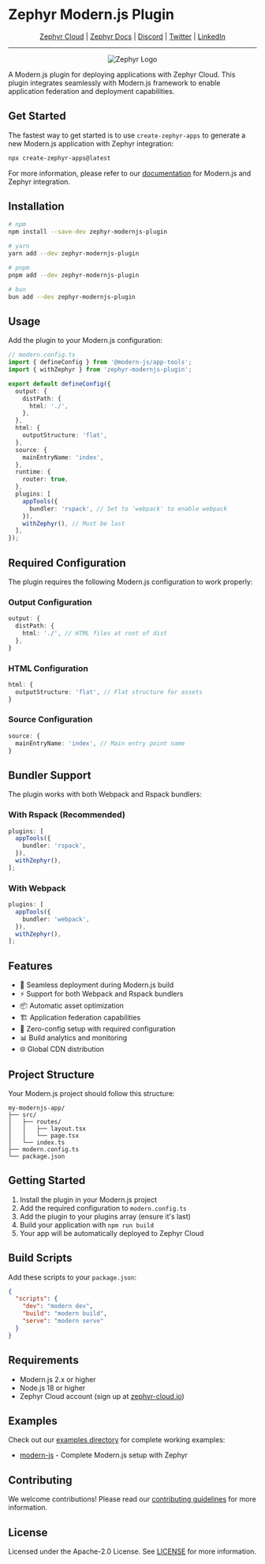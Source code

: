# Zephyr Modern.js Plugin

<div align="center">

[Zephyr Cloud](https://zephyr-cloud.io) | [Zephyr Docs](https://docs.zephyr-cloud.io) | [Discord](https://zephyr-cloud.io/discord) | [Twitter](https://x.com/ZephyrCloudIO) | [LinkedIn](https://www.linkedin.com/company/zephyr-cloud/)

<hr/>
<img src="https://cdn.prod.website-files.com/669061ee3adb95b628c3acda/66981c766e352fe1f57191e2_Opengraph-zephyr.png" alt="Zephyr Logo" />
</div>

A Modern.js plugin for deploying applications with Zephyr Cloud. This plugin integrates seamlessly with Modern.js framework to enable application federation and deployment capabilities.

## Get Started

The fastest way to get started is to use `create-zephyr-apps` to generate a new Modern.js application with Zephyr integration:

```bash
npx create-zephyr-apps@latest
```

For more information, please refer to our [documentation](https://docs.zephyr-cloud.io/recipes/modernjs) for Modern.js and Zephyr integration.

## Installation

```bash
# npm
npm install --save-dev zephyr-modernjs-plugin

# yarn
yarn add --dev zephyr-modernjs-plugin

# pnpm
pnpm add --dev zephyr-modernjs-plugin

# bun
bun add --dev zephyr-modernjs-plugin
```

## Usage

Add the plugin to your Modern.js configuration:

```typescript
// modern.config.ts
import { defineConfig } from '@modern-js/app-tools';
import { withZephyr } from 'zephyr-modernjs-plugin';

export default defineConfig({
  output: {
    distPath: {
      html: './',
    },
  },
  html: {
    outputStructure: 'flat',
  },
  source: {
    mainEntryName: 'index',
  },
  runtime: {
    router: true,
  },
  plugins: [
    appTools({
      bundler: 'rspack', // Set to 'webpack' to enable webpack
    }),
    withZephyr(), // Must be last
  ],
});
```

## Required Configuration

The plugin requires the following Modern.js configuration to work properly:

### Output Configuration

```typescript
output: {
  distPath: {
    html: './', // HTML files at root of dist
  },
}
```

### HTML Configuration

```typescript
html: {
  outputStructure: 'flat', // Flat structure for assets
}
```

### Source Configuration

```typescript
source: {
  mainEntryName: 'index', // Main entry point name
}
```

## Bundler Support

The plugin works with both Webpack and Rspack bundlers:

### With Rspack (Recommended)

```typescript
plugins: [
  appTools({
    bundler: 'rspack',
  }),
  withZephyr(),
];
```

### With Webpack

```typescript
plugins: [
  appTools({
    bundler: 'webpack',
  }),
  withZephyr(),
];
```

## Features

- 🚀 Seamless deployment during Modern.js build
- ⚡ Support for both Webpack and Rspack bundlers
- 📦 Automatic asset optimization
- 🏗️ Application federation capabilities
- 🔧 Zero-config setup with required configuration
- 📊 Build analytics and monitoring
- 🌐 Global CDN distribution

## Project Structure

Your Modern.js project should follow this structure:

```
my-modernjs-app/
├── src/
│   ├── routes/
│   │   ├── layout.tsx
│   │   └── page.tsx
│   └── index.ts
├── modern.config.ts
└── package.json
```

## Getting Started

1. Install the plugin in your Modern.js project
2. Add the required configuration to `modern.config.ts`
3. Add the plugin to your plugins array (ensure it's last)
4. Build your application with `npm run build`
5. Your app will be automatically deployed to Zephyr Cloud

## Build Scripts

Add these scripts to your `package.json`:

```json
{
  "scripts": {
    "dev": "modern dev",
    "build": "modern build",
    "serve": "modern serve"
  }
}
```

## Requirements

- Modern.js 2.x or higher
- Node.js 18 or higher
- Zephyr Cloud account (sign up at [zephyr-cloud.io](https://zephyr-cloud.io))

## Examples

Check out our [examples directory](../../examples/) for complete working examples:

- [modern-js](../../examples/modern-js/) - Complete Modern.js setup with Zephyr

## Contributing

We welcome contributions! Please read our [contributing guidelines](../../CONTRIBUTING.md) for more information.

## License

Licensed under the Apache-2.0 License. See [LICENSE](LICENSE) for more information.
